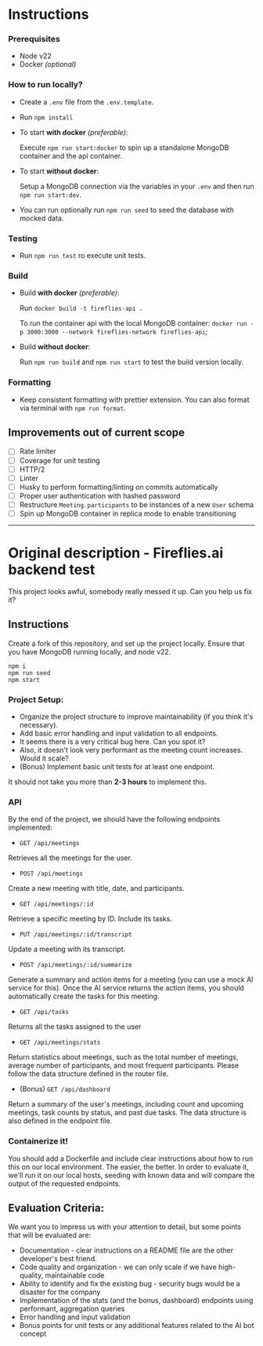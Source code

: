# Instructions

### Prerequisites

- Node v22
- Docker _(optional)_

### How to run locally?

- Create a `.env` file from the `.env.template`.
- Run `npm install`
- To start **with docker** _(preferable)_:

	Execute `npm run start:docker` to spin up a standalone MongoDB container and the api container.

- To start **without docker**:

	Setup a MongoDB connection via the variables in your `.env` and then run `npm run start:dev`.
- You can run optionally run `npm run seed` to seed the database with mocked data.

### Testing

- Run `npm run test` ro execute unit tests.

### Build

- Build **with docker** _(preferable)_:

	Run `docker build -t fireflies-api .`

	To run the container api with the local MongoDB container: `docker run -p 3000:3000 --network fireflies-network fireflies-api`;

- Build **without docker**:

	Run `npm run build` and `npm run start` to test the build version locally.

### Formatting

- Keep consistent formatting with prettier extension. You can also format via terminal with `npm run format`.

## Improvements out of current scope

- [ ] Rate limiter
- [ ] Coverage for unit testing
- [ ] HTTP/2
- [ ] Linter
- [ ] Husky to perform formatting/linting on commits automatically
- [ ] Proper user authentication with hashed password
- [ ] Restructure `Meeting.participants` to be instances of a new `User` schema
- [ ] Spin up MongoDB container in replica mode to enable transitioning

---

# Original description - Fireflies.ai backend test

This project looks awful, somebody really messed it up. Can you help us fix it?

## Instructions

Create a fork of this repository, and set up the project locally. 
Ensure that you have MongoDB running locally, and node v22.

```
npm i
npm run seed
npm start
```

### Project Setup:

* Organize the project structure to improve maintainability (if you think it's necessary).
* Add basic error handling and input validation to all endpoints.
* It seems there is a very critical bug here. Can you spot it?
* Also, it doesn't look very performant as the meeting count increases. Would it scale?
* (Bonus) Implement basic unit tests for at least one endpoint.

It should not take you more than **2-3 hours** to implement this.


### API

By the end of the project, we should have the following endpoints implemented:

* `GET /api/meetings`

Retrieves all the meetings for the user.

* `POST /api/meetings`

Create a new meeting with title, date, and participants.

* `GET /api/meetings/:id`

Retrieve a specific meeting by ID. Include its tasks.

* `PUT /api/meetings/:id/transcript`

Update a meeting with its transcript.

* `POST /api/meetings/:id/summarize`

Generate a summary and action items for a meeting (you can use a mock AI service for this).
Once the AI service returns the action items, you should automatically create the tasks for this meeting.

* `GET /api/tasks`

Returns all the tasks assigned to the user

* `GET /api/meetings/stats`

Return statistics about meetings, such as the total number of meetings, average number of participants, and most frequent participants.
Please follow the data structure defined in the router file.

* (Bonus) `GET /api/dashboard`

Return a summary of the user's meetings, including count and upcoming meetings, task counts by status, and past due tasks. The data structure is also defined in the endpoint file.


### Containerize it!

You should add a Dockerfile and include clear instructions about how to run this on our local environment. The easier, the better. 
In order to evaluate it, we'll run it on our local hosts, seeding with known data and will compare the output of the requested endpoints.


## Evaluation Criteria:

We want you to impress us with your attention to detail, but some points that will be evaluated are:

* Documentation - clear instructions on a README file are the other developer's best friend.
* Code quality and organization - we can only scale if we have high-quality, maintainable code
* Ability to identify and fix the existing bug - security bugs would be a disaster for the company
* Implementation of the stats (and the bonus, dashboard) endpoints using performant, aggregation queries
* Error handling and input validation
* Bonus points for unit tests or any additional features related to the AI bot concept

